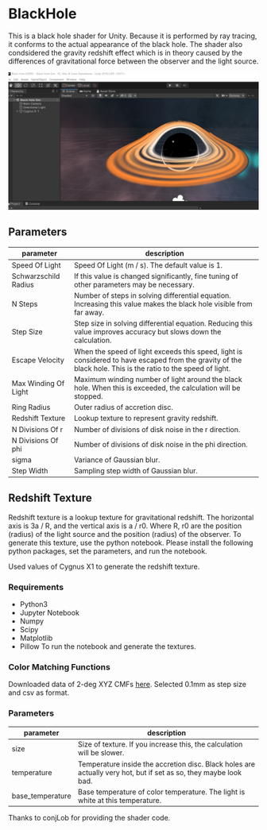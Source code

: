 # BlackHole

This is a black hole shader for Unity. Because it is performed by ray tracing, it conforms to the actual appearance of the black hole. 
The shader also condsidered the gravity redshift effect which is in theory caused by the differences of gravitational force between the observer and the light source.

<p align="center">
  <img width="800px" src="https://github.com/ReanSchwarzer1/Cygnus-X1/blob/main/Unity%20Sim%20of%20a%20Black%20Hole/Black%20Hole%20SSERD/BBH.PNG">
</p>

## Parameters
| parameter | description |
| --- | --- |
| Speed Of Light | Speed Of Light (m / s). The default value is 1. |
| Schwarzschild Radius | If this value is changed significantly, fine tuning of other parameters may be necessary. |
| N Steps | Number of steps in solving differential equation. Increasing this value makes the black hole visible from far away. |
| Step Size | Step size in solving differential equation. Reducing this value improves accuracy but slows down the calculation. |
| Escape Velocity | When the speed of light exceeds this speed, light is considered to have escaped from the gravity of the black hole. This is the ratio to the speed of light. 
| Max Winding Of Light | Maximum winding number of light around the black hole. When this is exceeded, the calculation will be stopped. |
| Ring Radius | Outer radius of accretion disc. |
| Redshift Texture | Lookup texture to represent gravity redshift. |
| N Divisions Of r | Number of divisions of disk noise in the r direction. |
| N Divisions Of phi | Number of divisions of disk noise in the phi direction. |
| sigma | Variance of Gaussian blur. |
| Step Width | Sampling step width of Gaussian blur. |

## Redshift Texture
Redshift texture is a lookup texture for gravitational redshift.
The horizontal axis is 3a / R, and the vertical axis is a / r0.
Where R, r0 are the position (radius) of the light source and the position (radius) of the observer.
To generate this texture, use the python notebook.
Please install the following python packages, set the parameters, and run the notebook.

Used values of Cygnus X1 to generate the redshift texture.

### Requirements
* Python3
* Jupyter Notebook
* Numpy
* Scipy
* Matplotlib
* Pillow
To run the notebook and generate the textures.

### Color Matching Functions
Downloaded data of 2-deg XYZ CMFs [here](http://cvrl.ucl.ac.uk/cmfs.htm). Selected 0.1mm as step size and csv as format.
### Parameters
| parameter | description |
| --- | --- |
| size | Size of texture. If you increase this, the calculation will be slower. |
| temperature | Temperature inside the accretion disc. Black holes are actually very hot, but if set as so, they maybe look bad. |
| base_temperature | Base temperature of color temperature. The light is white at this temperature. |



Thanks to conjLob for providing the shader code.










